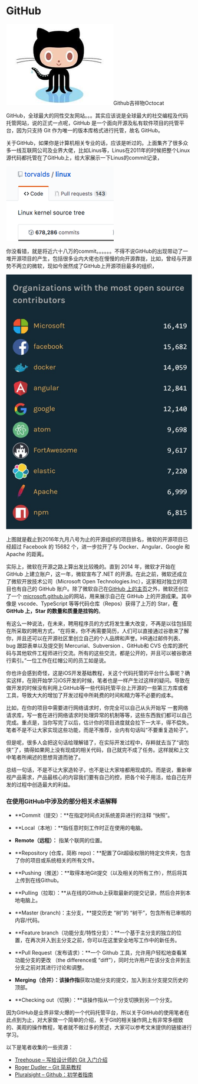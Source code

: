 # **GitHub**

![](/assets/GitHub.png)Github吉祥物Octocat

GitHub，全球最大的同性交友网站。。。其实应该说是全球最大的社交编程及代码托管网站，说的正式一点呢，GitHub 是一个面向开源及私有软件项目的托管平台，因为只支持 Git 作为唯一的版本库格式进行托管，故名 GitHub。

关于GitHub，如果你是计算机相关专业的话，应该是听过的。上面集齐了很多众多一线互联网公司及业界大佬，比如Linus等，Linus在2011年的时候把整个Linux源代码都托管在了GitHub上，给大家展示一下Linus的commit记录，

![](/assets/linus.png)

你没看错，就是将近六十八万的commit。。。。。。不得不说GitHub的出现带动了一堆开源项目的产生，包括很多业内大佬也在慢慢的向开源靠拢，比如，曾经与开源势不两立的微软，现如今居然成了GitHub上开源项目最多的组织，

![](/assets/openRank.png)

上图就是截止到2016年九月八号为止的开源组织的项目排名，微软的开源项目已经超过 Facebook 的 15682 个，进一步拉开了与 Docker、Angular、Google 和 Apache 的距离。

实际上，微软在开源之路上算出发比较晚的。直到 2014 年，微软才开始在 GitHub 上建立账户，这一年，微软宣布了.NET 的开源。在此之前，微软还成立了微软开放技术公司（Microsoft Open Technologies.Inc），这家相对独立的项目也有自己的 GitHub 账户。除了微软自己在[GitHub 上的主页](https://github.com/microsoft)之外，微软还创立了一个 [microsoft.github.io](https://microsoft.github.io/)的网站，用来展示自己在 GitHub 上的开源成果。其中像是 vscode、TypeScript 等等代码仓库（Repos）获得了上万的 Star，**在 GitHub 上，Star 的数量和质量是挂钩的**。

有这么一种说法，在未来，聘用程序员的方式将发生重大改变，不再是以往包括现在所采取的聘用方式，“在将来，你不再需要简历，人们可以直接通过谷歌来了解你，并且还可以在开源社区里创立自己的个人品牌和声誉。HR通过邮件列表、bug 跟踪表单以及提交到 Mercurial、Subversion 、GitHub和 CVS 仓库的源代码与其他软件工程师进行交流。所有的这些交流，都是公开的，并且可以被谷歌进行索引。”一位工作在红帽公司的员工如是说。

你也许会感到奇怪，这是iOS开发基础教程，关这个代码托管的平台什么事呢？确实这样，在刚开始学习iOS开发的时候，笔者也是一样产生过这样的疑问。导致在做开发的时候没有利用上GitHub等一些代码托管平台上开源的一些第三方库或者工具，导致大大的增加了开发过程中所耗费的时间和精力等不必要的成本。

比如，在你的项目中需要进行网络请求时，你完全可以自己从头开始写 一套网络请求库，写一套在进行网络请求时处理异常的机制等等，这些东西我们都可以自己完成。重点是，当你写完了以后，估计你的项目进度就会拉下一大半，得不偿失。笔者不是不让大家实现这些功能，而是不推荐，业内有句话叫“不要重复造轮子”。

 但是呢，很多人会把这句话给理解错了，在实际开发过程中，存粹就去当了“调包侠”了，搞得如果网上没有现成的相关代码，自己就完不成了任务。这样就和上文中笔者所阐述的思想背道而驰了。

 总结一句话，不是不让大家造轮子，也不是让大家啥都用现成的。而是说，重新审视产品需求，产品最核心的内容我们要有自己的控，把各个轮子用活，给自己在开发的过程中创造最大的利益。

### 在使用GitHub中涉及的部分相关术语解释

* **Commit（提交）：**在指定时间点对系统差异进行的注释 “快照”。
* **Local（本地）：**指任意时刻工作时正在使用的电脑。
* **Remote（远程）：** 指某个联网的位置。
* **Repository \(仓库，简称 repo\)：**配置了Git超级权限的特定文件夹，包含了你的项目或系统相关的所有文件。

* **Pushing（推送）：**取得本地Git提交（以及相关的所有工作），然后将其上传到在线Github。

* **Pulling（拉取）：**从在线的Github上获取最新的提交记录，然后合并到本地电脑上。
* **Master \(branch\)：主分支，**提交历史 “树”的 “树干”，包含所有已审核的内容/代码。
* **Feature branch（功能分支/特性分支）：**一个基于主分支的独立的位置，在再次并入到主分支之前，你可以在这里安全地写工作中的新任务。
* **Pull Request（发布请求）：**一个 Github 工具，允许用户轻松地查看某功能分支的更改 （the difference或 “diff”），同时允许用户在该分支合并到主分支之前对其进行讨论和调整。
* **Merging（合并）：**该操作**指**获取功能分支的提交，加入到主分支提交历史的顶部。
* **Checking out（切换）：**该操作指从一个分支切换到另一个分支。

因为GitHub是业界非常火爆的一个代码托管平台，所以关于GitHub的使用笔者在此点到为止，对大家做一个简单的介绍，关于Git的相关操作网上有非常多细致的、美观的操作教程，笔者就不做过多的赘述，大家可以参考文末提供的链接进行学习。

以下是笔者收集的一些资源：

* [Treehouse – 写给设计师的 Git 入门介绍](http://blog.teamtreehouse.com/git-for-designers-part-1)
* [Roger Dudler – Git 简易教程](http://rogerdudler.github.io/git-guide/)
* [Pluralsight – Github：初学者指南](https://www.pluralsight.com/blog/software-development/github-tutorial)



